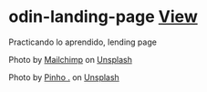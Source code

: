 # odin-landing-page <a href="https://frankmorro.github.io/odin-landing-page/">View<a/>
Practicando lo aprendido, lending page

Photo by <a href="https://unsplash.com/@mailchimp?utm_source=unsplash&utm_medium=referral&utm_content=creditCopyText">Mailchimp</a> on <a href="https://unsplash.com/photos/lsdA8QpWN_A?utm_source=unsplash&utm_medium=referral&utm_content=creditCopyText">Unsplash</a>

  

Photo by <a href="https://unsplash.com/@pinho?utm_source=unsplash&utm_medium=referral&utm_content=creditCopyText">Pinho .</a> on <a href="https://unsplash.com/photos/U9lEZRzCkHA?utm_source=unsplash&utm_medium=referral&utm_content=creditCopyText">Unsplash</a>
  
